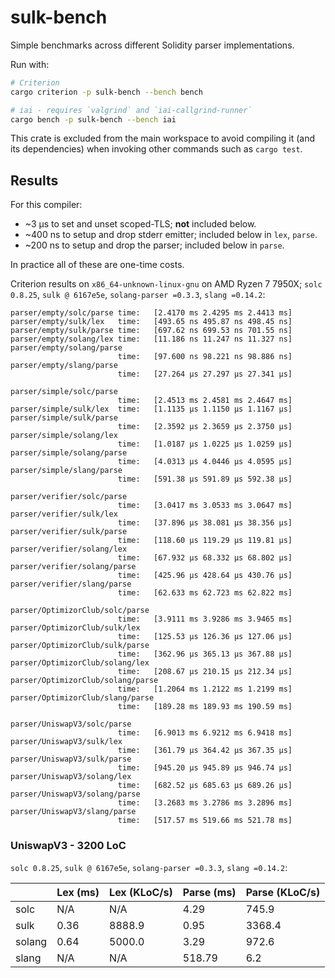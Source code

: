 # sulk-bench

Simple benchmarks across different Solidity parser implementations.

Run with:
```bash
# Criterion
cargo criterion -p sulk-bench --bench bench

# iai - requires `valgrind` and `iai-callgrind-runner`
cargo bench -p sulk-bench --bench iai
```

This crate is excluded from the main workspace to avoid compiling it (and its dependencies) when
invoking other commands such as `cargo test`.

## Results

For this compiler:
- ~3 µs to set and unset scoped-TLS; **not** included below.
- ~400 ns to setup and drop stderr emitter; included below in `lex`, `parse`.
- ~200 ns to setup and drop the parser; included below in `parse`.

In practice all of these are one-time costs.

Criterion results on `x86_64-unknown-linux-gnu` on AMD Ryzen 7 7950X;
`solc 0.8.25`, `sulk @ 6167e5e`, `solang-parser =0.3.3`, `slang =0.14.2`:

```
parser/empty/solc/parse time:   [2.4170 ms 2.4295 ms 2.4413 ms]
parser/empty/sulk/lex   time:   [493.65 ns 495.87 ns 498.45 ns]
parser/empty/sulk/parse time:   [697.62 ns 699.53 ns 701.55 ns]
parser/empty/solang/lex time:   [11.186 ns 11.247 ns 11.327 ns]
parser/empty/solang/parse
                        time:   [97.600 ns 98.221 ns 98.886 ns]
parser/empty/slang/parse
                        time:   [27.264 µs 27.297 µs 27.341 µs]

parser/simple/solc/parse
                        time:   [2.4513 ms 2.4581 ms 2.4647 ms]
parser/simple/sulk/lex  time:   [1.1135 µs 1.1150 µs 1.1167 µs]
parser/simple/sulk/parse
                        time:   [2.3592 µs 2.3659 µs 2.3750 µs]
parser/simple/solang/lex
                        time:   [1.0187 µs 1.0225 µs 1.0259 µs]
parser/simple/solang/parse
                        time:   [4.0313 µs 4.0446 µs 4.0595 µs]
parser/simple/slang/parse
                        time:   [591.38 µs 591.89 µs 592.38 µs]

parser/verifier/solc/parse
                        time:   [3.0417 ms 3.0533 ms 3.0647 ms]
parser/verifier/sulk/lex
                        time:   [37.896 µs 38.081 µs 38.356 µs]
parser/verifier/sulk/parse
                        time:   [118.60 µs 119.29 µs 119.81 µs]
parser/verifier/solang/lex
                        time:   [67.932 µs 68.332 µs 68.802 µs]
parser/verifier/solang/parse
                        time:   [425.96 µs 428.64 µs 430.76 µs]
parser/verifier/slang/parse
                        time:   [62.633 ms 62.723 ms 62.822 ms]

parser/OptimizorClub/solc/parse
                        time:   [3.9111 ms 3.9286 ms 3.9465 ms]
parser/OptimizorClub/sulk/lex
                        time:   [125.53 µs 126.36 µs 127.06 µs]
parser/OptimizorClub/sulk/parse
                        time:   [362.96 µs 365.13 µs 367.88 µs]
parser/OptimizorClub/solang/lex
                        time:   [208.67 µs 210.15 µs 212.34 µs]
parser/OptimizorClub/solang/parse
                        time:   [1.2064 ms 1.2122 ms 1.2199 ms]
parser/OptimizorClub/slang/parse
                        time:   [189.28 ms 189.93 ms 190.59 ms]

parser/UniswapV3/solc/parse
                        time:   [6.9013 ms 6.9212 ms 6.9418 ms]
parser/UniswapV3/sulk/lex
                        time:   [361.79 µs 364.42 µs 367.35 µs]
parser/UniswapV3/sulk/parse
                        time:   [945.20 µs 945.89 µs 946.74 µs]
parser/UniswapV3/solang/lex
                        time:   [682.52 µs 685.63 µs 689.26 µs]
parser/UniswapV3/solang/parse
                        time:   [3.2683 ms 3.2786 ms 3.2896 ms]
parser/UniswapV3/slang/parse
                        time:   [517.57 ms 519.66 ms 521.78 ms]
```

### UniswapV3 - 3200 LoC

`solc 0.8.25`, `sulk @ 6167e5e`, `solang-parser =0.3.3`, `slang =0.14.2`:

|        | Lex (ms) | Lex (KLoC/s) | Parse (ms) | Parse (KLoC/s) |
| ------ | -------- | ------------ | ---------- | -------------- |
| solc   | N/A      | N/A          | 4.29       | 745.9          |
| sulk   | 0.36     | 8888.9       | 0.95       | 3368.4         |
| solang | 0.64     | 5000.0       | 3.29       | 972.6          |
| slang  | N/A      | N/A          | 518.79     | 6.2            |
